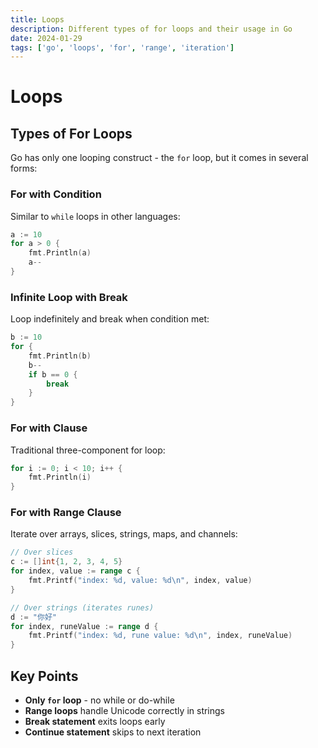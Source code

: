 ```yaml
---
title: Loops
description: Different types of for loops and their usage in Go
date: 2024-01-29
tags: ['go', 'loops', 'for', 'range', 'iteration']
---
```


# Loops 

## Types of For Loops

Go has only one looping construct - the `for` loop, but it comes in several forms:

### For with Condition
Similar to `while` loops in other languages:

```go
a := 10
for a > 0 {
    fmt.Println(a)
    a--
}
```

### Infinite Loop with Break
Loop indefinitely and break when condition met:

```go
b := 10
for {
    fmt.Println(b)
    b--
    if b == 0 {
        break
    }
}
```

### For with Clause
Traditional three-component for loop:

```go
for i := 0; i < 10; i++ {
    fmt.Println(i)
}
```

### For with Range Clause
Iterate over arrays, slices, strings, maps, and channels:

```go
// Over slices
c := []int{1, 2, 3, 4, 5}
for index, value := range c {
    fmt.Printf("index: %d, value: %d\n", index, value)
}

// Over strings (iterates runes)
d := "你好"
for index, runeValue := range d {
    fmt.Printf("index: %d, rune value: %d\n", index, runeValue)
}
```

## Key Points

- **Only `for` loop** - no while or do-while
- **Range loops** handle Unicode correctly in strings
- **Break statement** exits loops early
- **Continue statement** skips to next iteration
